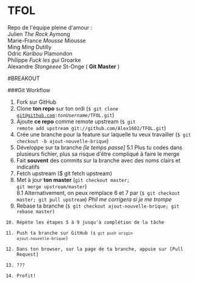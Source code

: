 TFOL
====

Repo de l'équipe pleine d'amour  :  
Julien *The Rock* Aymong  
Marie-France *Mousse* Miousse  
Ming *Ming* Dutilly  
Odric *Karibou* Plamondon  
Philippe *Fuck les gui* Groarke  
Alexandre *Stongeeee* St-Onge ( **Git Master** )  

#BREAKOUT

###Git Workflow

1. Fork sur GitHub
2. Clone **ton repo** sur ton ordi (<code>$ git clone git@github.com:<i>tonUsername</i>/TFOL.git</code>)
3. Ajoute **ce repo** comme remote upstream (<code>$ git remote add upstream git://github.com/Alex1602/TFOL.git</code>)
4. Crée une branche pour la feature sur laquelle tu veux travailler (<code>$ git checkout -b ajout-nouvelle-brique</code>)
5. Développe sur ta branche  *[le temps passe]*
5.1 Plus tu codes dans plusieurs fichier, plus sa risque d'être compliqué à faire le merge 
6. Fait **souvent** des commits sur la branche avec des noms clairs et indicatifs
7. Fetch upstream ($ git fetch upstream) 
8. Met à jour **ton master** (<code>git checkout master; git merge upstream/master</code>)  
8.1 Alternativement, on peux remplace 6 et 7 par (<code>$ git checkout master; git pull upstream</code>) *Phil me corrigera si je me trompe*  
9. Rebase ta branche (<code>$ git checkout ajout-nouvelle-brique; git rebase master)
10. Répète les étapes 5 à 9 jusqu'à complétion de la tâche
11. Push ta branche sur GitHub (<code>$ git push origin ajout-nouvelle-brique</code>)
12. Dans ton browser, sur la page de ta branche, appuie sur [Pull Request]
13.  ???
14.  Profit!
